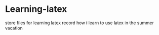 # Learning-latex
store files for learning latex
record how i learn to use latex in the summer vacation
